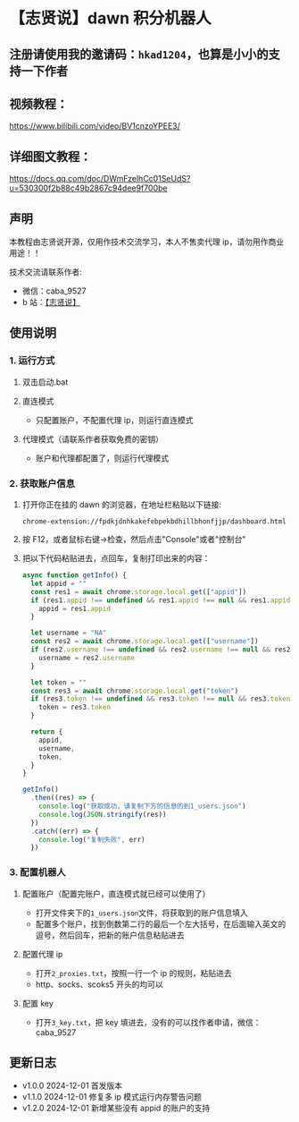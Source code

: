 # 【志贤说】dawn 积分机器人

## 注册请使用我的邀请码：`hkad1204`，也算是小小的支持一下作者

## 视频教程：

https://www.bilibili.com/video/BV1cnzoYPEE3/

## 详细图文教程：

https://docs.qq.com/doc/DWmFzelhCc01SeUdS?u=530300f2b88c49b2867c94dee9f700be

## 声明

本教程由志贤说开源，仅用作技术交流学习，本人不售卖代理 ip，请勿用作商业用途！！

技术交流请联系作者:

- 微信：caba_9527
- b 站：[【志贤说】](https://space.bilibili.com/87933252)

## 使用说明

### 1. 运行方式

1. 双击启动.bat

2. 直连模式

   - 只配置账户，不配置代理 ip，则运行直连模式

3. 代理模式（请联系作者获取免费的密钥）
   - 账户和代理都配置了，则运行代理模式

### 2. 获取账户信息

1. 打开你正在挂的 dawn 的浏览器，在地址栏粘贴以下链接:

   ```
   chrome-extension://fpdkjdnhkakefebpekbdhillbhonfjjp/dashboard.html
   ```

2. 按 F12，或者鼠标右键->检查，然后点击"Console"或者"控制台"

3. 把以下代码粘贴进去，点回车，复制打印出来的内容：

   ```javascript
   async function getInfo() {
     let appid = ""
     const res1 = await chrome.storage.local.get(["appid"])
     if (res1.appid !== undefined && res1.appid !== null && res1.appid !== "") {
       appid = res1.appid
     }

     let username = "NA"
     const res2 = await chrome.storage.local.get(["username"])
     if (res2.username !== undefined && res2.username !== null && res2.username !== "") {
       username = res2.username
     }

     let token = ""
     const res3 = await chrome.storage.local.get("token")
     if (res3.token !== undefined && res3.token !== null && res3.token !== "") {
       token = res3.token
     }

     return {
       appid,
       username,
       token,
     }
   }

   getInfo()
     .then((res) => {
       console.log("获取成功，请复制下方的信息的到1_users.json")
       console.log(JSON.stringify(res))
     })
     .catch((err) => {
       console.log("复制失败", err)
     })
   ```

### 3. 配置机器人

1. 配置账户（配置完账户，直连模式就已经可以使用了）

   - 打开文件夹下的`1_users.json`文件，将获取到的账户信息填入
   - 配置多个账户，找到倒数第二行的最后一个左大括号，在后面输入英文的逗号，然后回车，把新的账户信息粘贴进去

2. 配置代理 ip

   - 打开`2_proxies.txt`，按照一行一个 ip 的规则，粘贴进去
   - http、socks、scoks5 开头的均可以

3. 配置 key
   - 打开`3_key.txt`，把 key 填进去，没有的可以找作者申请，微信：caba_9527

## 更新日志

- v1.0.0 2024-12-01 首发版本
- v1.1.0 2024-12-01 修复多 ip 模式运行内存警告问题
- v1.2.0 2024-12-01 新增某些没有 appid 的账户的支持
